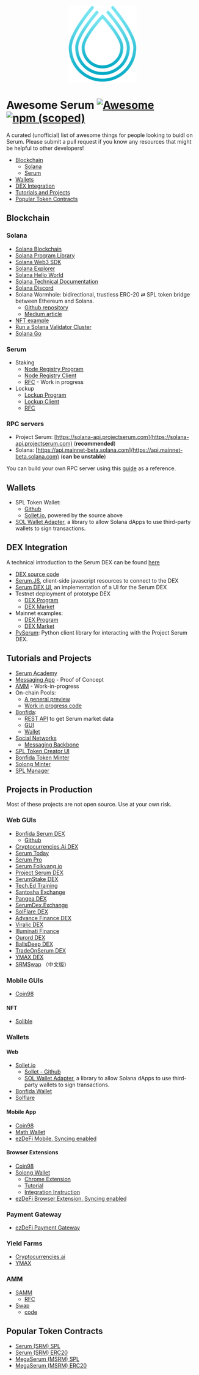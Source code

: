 <p align="center">
<img height="200" src="/logo-serum.png">
</p>

# Awesome Serum [![Awesome](https://awesome.re/badge.svg)](https://awesome.re) [![npm (scoped)](https://img.shields.io/npm/v/@project-serum/awesome-serum)](https://www.npmjs.com/package/@project-serum/awesome-serum)

A curated (unofficial) list of awesome things for people looking to buidl on Serum.
Please submit a pull request if you know any resources that might be helpful to other developers!

- [Blockchain](#blockchain)
  - [Solana](#solana)
  - [Serum](#serum)
- [Wallets](#wallets)
- [DEX Integration](#dex-integration)
- [Tutorials and Projects](#tutorials-and-projects)
- [Popular Token Contracts](#popular-token-contracts)

## Blockchain

### Solana

- [Solana Blockchain](https://github.com/solana-labs/solana)
- [Solana Program Library](https://github.com/solana-labs/solana-program-library)
- [Solana Web3 SDK](https://github.com/solana-labs/solana-web3.js)
- [Solana Explorer](https://github.com/solana-labs/solana/tree/master/explorer)
- [Solana Hello World](https://github.com/solana-labs/example-helloworld)
- [Solana Technical Documentation](https://docs.solana.com/)
- [Solana Discord](https://solana.com/discord)
- Solana Wormhole: bidirectional, trustless ERC-20 ⇄ SPL token bridge between Ethereum and Solana.
  - [Github repository](https://github.com/certusone/wormhole)
  - [Medium article](https://medium.com/certus-one/introducing-the-wormhole-bridge-24911b7335f7)
- [NFT example](https://spl.solana.com/token#example-create-a-non-fungible-token)
- [Run a Solana Validator Cluster](https://github.com/project-serum/validators)
- [Solana Go](https://github.com/dfuse-io/solana-go)

### Serum

- Staking
  - [Node Registry Program](https://github.com/project-serum/serum-dex/tree/armani/stake/registry)
  - [Node Registry Client](https://github.com/project-serum/serum-ts/tree/master/packages/registry)
  - [RFC](https://github.com/project-serum/rfcs/blob/master/text/0001-registry.md) - Work in progress
- Lockup
  - [Lockup Program](https://github.com/project-serum/serum-dex/tree/armani/stake/lockup)
  - [Lockup Client](https://github.com/project-serum/serum-ts/tree/master/packages/lockup)
  - [RFC](https://github.com/project-serum/rfcs/blob/master/text/0002-onchain-lockups.md)
  
### RPC servers

- Project Serum: [https://solana-api.projectserum.com](https://solana-api.projectserum.com) (**recommended**)
- Solana: [https://api.mainnet-beta.solana.com](https://api.mainnet-beta.solana.com) (**can be unstable**)

You can build your own RPC server using this [guide](https://github.com/project-serum/validators) as a reference.

## Wallets

- SPL Token Wallet:
  - [Github](https://github.com/serum-foundation/spl-token-wallet)
  - [Sollet.io](https://sollet.io/), powered by the source above
- [SOL Wallet Adapter](https://github.com/project-serum/sol-wallet-adapter), a library to allow Solana dApps to use third-party wallets to sign transactions.

## DEX Integration

A technical introduction to the Serum DEX can be found [here](https://docs.google.com/document/d/1isGJES4jzQutI0GtQGuqtrBUqeHxl_xJNXdtOv4SdII/edit?usp=sharing)

- [DEX source code](https://github.com/project-serum/serum-dex)
- [Serum.JS](https://github.com/project-serum/serum-js), client-side javascript resources to connect to the DEX
- [Serum DEX UI](https://github.com/project-serum/serum-dex-ui), an implementation of a UI for the Serum DEX
- Testnet deployment of prototype DEX
  - [DEX Program](https://explorer.solana.com/address/9JipvuvjcirpYf8mzYQtozXeYtQLWY67LaZCiANSMNgs)
  - [DEX Market](https://explorer.solana.com/address/2tJ2LVReFCZF81Ej4MAQHEr1kRSmk6QQ5XSnzjC9KJNj)
- Mainnet examples:
  - [DEX Program](https://explorer.solana.com/address/4ckmDgGdxQoPDLUkDT3vHgSAkzA3QRdNq5ywwY4sUSJn)
  - [DEX Market](https://explorer.solana.com/address/8AcVjMG2LTbpkjNoyq8RwysokqZunkjy3d5JDzxC6BJa)
- [PySerum](https://github.com/serum-community/pyserum): Python client library for interacting with the Project Serum DEX.

## Tutorials and Projects

- [Serum Academy](https://serum-academy.com)
- [Messaging App](https://github.com/kemargrant/soltalk) - Proof of Concept
- [AMM](https://github.com/solana-labs/solana-program-library/tree/master/token-swap) - Work-in-progress
- On-chain Pools:
  - [A general preview](https://docs.google.com/document/d/1lmMZRKkxMFOtGOEZOFEKYL7syqv-4QT87F0o55fc35Y/edit)
  - [Work in progress code](https://github.com/project-serum/serum-dex/tree/pool-wip/pool)
- [Bonfida](https://bonfida.com/):
  - [REST API](https://bonfida.com/blog/articles/serum-api) to get Serum market data
  - [GUI](https://github.com/dr497/serum-dex-ui)
  - [Wallet](https://github.com/dr497/spl-token-wallet)
- [Social Networks](https://github.com/project-serum/rfcs/pull/6)
  - [Messaging Backbone](https://github.com/project-serum/messaging-backbone-v1)
- [SPL Token Creator UI](https://www.spl-token-ui.com/)
- [Bonfida Token Minter](https://bonfida.com/mint)
- [Solong Minter](https://twitter.com/Solongwallet/status/1328520460456189952)
- [SPL Manager](http://splmanager.com/)

## Projects in Production

Most of these projects are not open source. Use at your own risk.

### Web GUIs

- [Bonfida Serum DEX](https://bonfida.com/dex)
  - [Github](https://github.com/dr497/serum-dex-ui)
- [Cryptocurrencies.Ai DEX](https://dex.cryptocurrencies.ai/)
- [Serum Today](https://serum.today)
- [Serum Pro](https://serumpro.org)
- [Serum Folkvang.io](https://serum-mirror.folkvang.io/)
- [Project Serum DEX](https://dex.projectserum.com)
- [SerumStake DEX](https://dex.serumstakers.com)
- [Tech.Ed Training](https://serum.techedtraining.com/)
- [Santosha Exchange](https://exchange.santosha.digital)
- [Pangea DEX](https://pangeadex.com/)
- [SerumDex.Exchange](https://serumdex.exchange)
- [SolFlare DEX](https://dex.solflare.com)
- [Advance Finance DEX](https://advance.finance)
- [Viralic DEX](https://dex.viralic.io)
- [Illuminati Finance](http://illuminati.finance/serum)
- [Ourord DEX](https://dex.ourord.com)
- [BallsDeep DEX](https://serumdex.ballsdeep.me)
- [TradeOnSerum DEX](https://www.tradeonserum.com/)
- [YMAX DEX](https://ymax.finance/)
- [SRMSwap](https://srmswap.com/) （中文版）

### Mobile GUIs

- [Coin98](https://coin98.app)

#### NFT

- [Solible](https://solible.com)

### Wallets

#### Web

- [Sollet.io](https://sollet.io/)
  - [Sollet - Github](https://github.com/serum-foundation/spl-token-wallet)
  - [SOL Wallet Adapter](https://github.com/project-serum/sol-wallet-adapter), a library to allow Solana dApps to use third-party wallets to sign transactions.
- [Bonfida Wallet](https://bonfida.com/wallet)
- [Solflare](https://solflare.com)

#### Mobile App

- [Coin98](https://coin98.app)
- [Math Wallet](https://mathwallet.org)
- [ezDeFi Mobile. Syncing enabled](https://ezdefi.com/products/walletapp/)

#### Browser Extensions

- [Coin98](https://twitter.com/coin98_wallet/status/1326712294571532289)
- [Solong Wallet](http://solongwallet.com/)
  - [Chrome Extension](https://chrome.google.com/webstore/detail/solong/memijejgibaodndkimcclfapfladdchj?hl=en-US)
  - [Tutorial](https://solongwallet.medium.com/starting-with-solong-88a7a54524e5)
  - [Integration Instruction](https://solongwallet.medium.com/using-solong-in-serum-swap-a01f8d075192)
- [ezDeFi Browser Extension. Syncing enabled](https://chrome.google.com/webstore/detail/ezdefi/ejeemacpidnaejkhpbmfkadhgjhnolaa)

### Payment Gateway

- [ezDeFi Payment Gateway](https://ezdefi.com/products/payment-gateway/)

### Yield Farms

- [Cryptocurrencies.ai](https://dex.cryptocurrencies.ai/rewards)
- [YMAX](https://ymax.finance/)

### AMM

- [SAMM](https://gitlab.com/OpinionatedGeek/samm)
  - [RFC](https://github.com/project-serum/rfcs/blob/master/text/0003-samm.md)
- [Swap](https://swap.projectserum.com/)
  - [code](https://github.com/project-serum/oyster-swap)

## Popular Token Contracts

- [Serum (SRM) SPL](https://explorer.solana.com/address/SRMuApVNdxXokk5GT7XD5cUUgXMBCoAz2LHeuAoKWRt)
- [Serum (SRM) ERC20](https://etherscan.io/token/0x476c5e26a75bd202a9683ffd34359c0cc15be0ff)
- [MegaSerum (MSRM) SPL](https://explorer.solana.com/address/MSRMcoVyrFxnSgo5uXwone5SKcGhT1KEJMFEkMEWf9L)
- [MegaSerum (MSRM) ERC20](https://etherscan.io/token/0x1320c8c64b9f2eAa851F70702e6C9FC1EE4E8Ce4)
